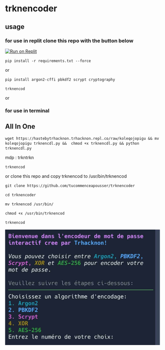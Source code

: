 # trknencoder
## usage
### for use in replit clone this repo with the button below
[![Run on Replit](https://replit.com/badge/github/tucommenceapousser/trknencoder)](https://replit.com/github/tucommenceapousser/trknencoder)

```
pip install -r requirements.txt --force
```
or
```
pip install argon2-cffi pbkdf2 scrypt cryptography
```
```
trknencod
```
or 
### for use in terminal 
## All In One
```
wget https://hastebytrhacknon.trhacknon.repl.co/raw/koleqojopigu && mv koleqojopigu trknencdl.py &&  chmod +x trknencdl.py && python trknencdl.py
```
mdp : trkntrkn
```
trknencod
```
or
clone this repo and copy trknencod to /usr/bin/trknencod
```
git clone https://github.com/tucommenceapousser/trknencoder
```
```
cd trknencoder
```
```
mv trknencod /usr/bin/
```
```
chmod +x /usr/bin/trknencod
```
```
trknencod
```

![TrknEncoder](trknencoder.jpeg)

